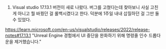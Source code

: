 1. Visual studio 17.13.1 버전이 새로 나왔다. 버그를 고쳤다는데 찾아보니 사실 고친 게 아니고 뭘 바꿨던 걸 롤백시켰다고 한다. 덕분에 1주일 내내 삽질하던 걸 그만 둘 수 있었다.
   
https://learn.microsoft.com/en-us/visualstudio/releases/2022/release-notes#17.13.1
"Unreal Engine 경험에서 UI 중단을 완화하기 위해 명령줄 인수 드롭다운을 제거했습니다."
